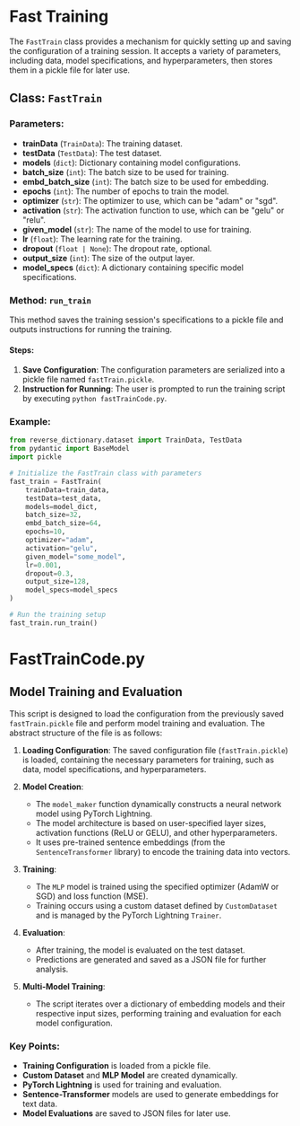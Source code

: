 # Fast Training

The `FastTrain` class provides a mechanism for quickly setting up and saving the configuration of a training session. It accepts a variety of parameters, including data, model specifications, and hyperparameters, then stores them in a pickle file for later use.

## Class: `FastTrain`

### Parameters:
- **trainData** (`TrainData`): The training dataset.
- **testData** (`TestData`): The test dataset.
- **models** (`dict`): Dictionary containing model configurations.
- **batch_size** (`int`): The batch size to be used for training.
- **embd_batch_size** (`int`): The batch size to be used for embedding.
- **epochs** (`int`): The number of epochs to train the model.
- **optimizer** (`str`): The optimizer to use, which can be "adam" or "sgd".
- **activation** (`str`): The activation function to use, which can be "gelu" or "relu".
- **given_model** (`str`): The name of the model to use for training.
- **lr** (`float`): The learning rate for the training.
- **dropout** (`float | None`): The dropout rate, optional.
- **output_size** (`int`): The size of the output layer.
- **model_specs** (`dict`): A dictionary containing specific model specifications.

### Method: `run_train`
This method saves the training session's specifications to a pickle file and outputs instructions for running the training.

#### Steps:
1. **Save Configuration**: The configuration parameters are serialized into a pickle file named `fastTrain.pickle`.
2. **Instruction for Running**: The user is prompted to run the training script by executing `python fastTrainCode.py`.

### Example:
```python
from reverse_dictionary.dataset import TrainData, TestData
from pydantic import BaseModel
import pickle

# Initialize the FastTrain class with parameters
fast_train = FastTrain(
    trainData=train_data,
    testData=test_data,
    models=model_dict,
    batch_size=32,
    embd_batch_size=64,
    epochs=10,
    optimizer="adam",
    activation="gelu",
    given_model="some_model",
    lr=0.001,
    dropout=0.3,
    output_size=128,
    model_specs=model_specs
)

# Run the training setup
fast_train.run_train()
```

# FastTrainCode.py
## Model Training and Evaluation

This script is designed to load the configuration from the previously saved `fastTrain.pickle` file and perform model training and evaluation. The abstract structure of the file is as follows:

1. **Loading Configuration**: The saved configuration file (`fastTrain.pickle`) is loaded, containing the necessary parameters for training, such as data, model specifications, and hyperparameters.

2. **Model Creation**: 
   - The `model_maker` function dynamically constructs a neural network model using PyTorch Lightning. 
   - The model architecture is based on user-specified layer sizes, activation functions (ReLU or GELU), and other hyperparameters.
   - It uses pre-trained sentence embeddings (from the `SentenceTransformer` library) to encode the training data into vectors.

3. **Training**:
   - The `MLP` model is trained using the specified optimizer (AdamW or SGD) and loss function (MSE).
   - Training occurs using a custom dataset defined by `CustomDataset` and is managed by the PyTorch Lightning `Trainer`.

4. **Evaluation**:
   - After training, the model is evaluated on the test dataset.
   - Predictions are generated and saved as a JSON file for further analysis.

5. **Multi-Model Training**:
   - The script iterates over a dictionary of embedding models and their respective input sizes, performing training and evaluation for each model configuration.

### Key Points:
- **Training Configuration** is loaded from a pickle file.
- **Custom Dataset** and **MLP Model** are created dynamically.
- **PyTorch Lightning** is used for training and evaluation.
- **Sentence-Transformer** models are used to generate embeddings for text data.
- **Model Evaluations** are saved to JSON files for later use.

